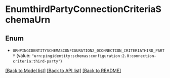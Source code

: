# EnumthirdPartyConnectionCriteriaSchemaUrn

## Enum


* `URNPINGIDENTITYSCHEMASCONFIGURATION2_0CONNECTION_CRITERIATHIRD_PARTY` (value: `"urn:pingidentity:schemas:configuration:2.0:connection-criteria:third-party"`)


[[Back to Model list]](../README.md#documentation-for-models) [[Back to API list]](../README.md#documentation-for-api-endpoints) [[Back to README]](../README.md)


